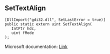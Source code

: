 ## SetTextAlign

```
[DllImport("gdi32.dll", SetLastError = true)]
public static extern uint SetTextAlign(
   IntPtr hdc,
   uint fMode
);
```

Microsoft documentation: [Link](https://docs.microsoft.com/en-us/windows/win32/api/wingdi/nf-wingdi-settextalign)
